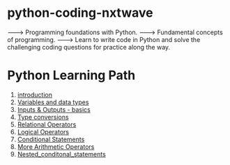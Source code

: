 # python-coding-nxtwave
---> Programming foundations with Python.
---> Fundamental concepts of programming.
---> Learn to write code in Python and solve the challenging coding questions for practice along the way.

# Python Learning Path
1. [introduction](./01_introduction)
2. [Variables and data types](./variables_and_data_types)
3. [Inputs & Outputs - basics](./inputs_&_outputs_-_basics)
4. [Type conversions](./04_type_conversions)
5. [Relational Operators](./05_relational_operators)
6. [Logical Operators](./06_logical_operators)
7. [Conditional Statements](./07_conditional_statements)
8. [More Arithmetic Operators](./08_more_arithmetic_operators)
9. [Nested_conditonal_statements](./09_nested_conditional_statements)
